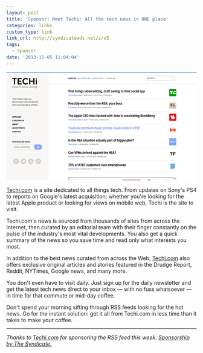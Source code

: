 ```yaml
---
layout: post
title: 'Sponsor: Meet Techi: All the tech news in ONE place'
categories: links
custom_type: link
link_url: http://syndicateads.net/s/u5
tags:
  - Sponsor
date: '2013-11-05 11:04:04'
---
```

![Techi.com ad](/uploads/2013/11/techi.jpg)

[Techi.com](http://syndicateads.net/s/u5) is a site dedicated to all things tech. From updates on Sony's PS4 to reports on Google's latest acquisition; whether you're looking for the latest Apple product or looking for views on mobile web, Techi is the site to visit. 

Techi.com's news is sourced from thousands of sites from across the Internet, then curated by an editorial team with their finger constantly on the pulse of the industry's most vital developments. You also get a quick summary of the news so you save time and read only what interests you most. 

In addition to the best news curated from across the Web, [Techi.com](http://syndicateads.net/s/u5) also offers exclusive original articles and stories featured in the Drudge Report, Reddit, NYTimes, Google news, and many more. 

You don't even have to visit daily. Just sign up for the daily newsletter and get the latest tech news direct to your inbox — with no fuss whatsoever — in time for that commute or mid-day coffee. 

Don't spend your morning sifting through RSS feeds looking for the hot news. Go for the instant solution: get it all from Techi.com in less time than it takes to make your coffee.

---
 
*Thanks to [Techi.com](http://syndicateads.net/s/u5) for sponsoring the RSS feed this week. [Sponsorship by The Syndicate.](http://syndicateads.net/)*
